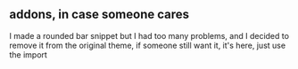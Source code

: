 ## addons, in case someone cares <br>
I made a rounded bar snippet but I had too many problems, and I decided to remove it from the original theme, if someone still want it, it's here, just use the import